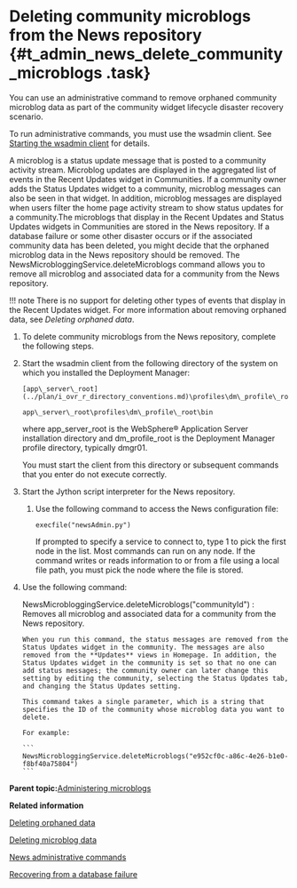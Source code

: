 # Deleting community microblogs from the News repository {#t_admin_news_delete_community_microblogs .task}

You can use an administrative command to remove orphaned community microblog data as part of the community widget lifecycle disaster recovery scenario.

To run administrative commands, you must use the wsadmin client. See [Starting the wsadmin client](t_admin_wsadmin_starting.md) for details.

A microblog is a status update message that is posted to a community activity stream. Microblog updates are displayed in the aggregated list of events in the Recent Updates widget in Communities. If a community owner adds the Status Updates widget to a community, microblog messages can also be seen in that widget. In addition, microblog messages are displayed when users filter the home page activity stream to show status updates for a community.The microblogs that display in the Recent Updates and Status Updates widgets in Communities are stored in the News repository. If a database failure or some other disaster occurs or if the associated community data has been deleted, you might decide that the orphaned microblog data in the News repository should be removed. The NewsMicrobloggingService.deleteMicroblogs command allows you to remove all microblog and associated data for a community from the News repository.

!!! note
    There is no support for deleting other types of events that display in the Recent Updates widget. For more information about removing orphaned data, see *Deleting orphaned data*.

1.  To delete community microblogs from the News repository, complete the following steps.
2.  Start the wsadmin client from the following directory of the system on which you installed the Deployment Manager:

    ```
    [app\_server\_root](../plan/i_ovr_r_directory_conventions.md)\profiles\dm\_profile\_root\bin
    ```

    ```
    app\_server\_root\profiles\dm\_profile\_root\bin
    ```

    where app\_server\_root is the WebSphere® Application Server installation directory and dm\_profile\_root is the Deployment Manager profile directory, typically dmgr01.

    You must start the client from this directory or subsequent commands that you enter do not execute correctly.

3.  Start the Jython script interpreter for the News repository.

    1.  Use the following command to access the News configuration file:

        ```
        execfile("newsAdmin.py")
        ```

        If prompted to specify a service to connect to, type 1 to pick the first node in the list. Most commands can run on any node. If the command writes or reads information to or from a file using a local file path, you must pick the node where the file is stored.

4.  Use the following command:

    NewsMicrobloggingService.deleteMicroblogs\("communityId"\)
    :   Removes all microblog and associated data for a community from the News repository.

        When you run this command, the status messages are removed from the Status Updates widget in the community. The messages are also removed from the **Updates** views in Homepage. In addition, the Status Updates widget in the community is set so that no one can add status messages; the community owner can later change this setting by editing the community, selecting the Status Updates tab, and changing the Status Updates setting.

        This command takes a single parameter, which is a string that specifies the ID of the community whose microblog data you want to delete.

        For example:

        ```
        NewsMicrobloggingService.deleteMicroblogs("e952cf0c-a86c-4e26-b1e0-f8bf40a75804")
        ```


**Parent topic:**[Administering microblogs](../admin/c_admin_news_microblogs.md)

**Related information**  


[Deleting orphaned data](../admin/t_admin_communities_delete_orphaned_data.md)

[Deleting microblog data](../admin/c_admin_news_delete_status_updates.md)

[News administrative commands](../admin/r_admin_news_admin_props.md)

[Recovering from a database failure](../admin/c_admin_communities_backup_and_restore.md)

